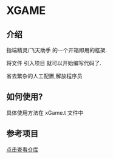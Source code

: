 # XGAME

## 介绍

指端精灵/飞天助手 的一个开箱即用的框架.

将文件 引入项目 就可以开始编写代码了.

省去繁杂的人工配置,解放程序员



## 如何使用?

具体使用方法在 xGame.t 文件中



## 参考项目

[点击查看仓库](https://github.com/xxxxue/sdxl2_fuzu)

